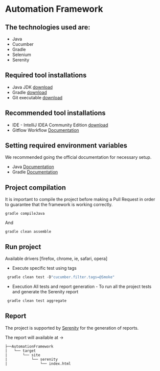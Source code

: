 # Automation Framework

## The technologies used are:
* Java
* Cucumber
* Gradle
* Selenium
* Serenity

## Required tool installations

* Java JDK [download](https://www.oracle.com/java/technologies/javase/javase-jdk8-downloads.html)
* Gradle [download](https://gradle.org/install/)
* Git executable [download](https://git-scm.com/downloads)

## Recommended tool installations

* IDE - IntelliJ IDEA Community Edition [download](https://www.jetbrains.com/idea/download)
* Gitflow Workflow [Documentation](https://www.atlassian.com/git/tutorials/comparing-workflows/gitflow-workflow)

## Setting required environment variables

We recommended going the official documentation for necessary setup.

* Java [Documentation](https://java.com/en/download/help/path.html)
* Gradle [Documentation](https://gradle.org/install/)

## Project compilation

It is important to compile the project before making a Pull Request in order to guarantee that the framework is working correctly.

```
gradle compileJava
```
And 
``` 
gradle clean assemble
```

## Run project

Available drivers [firefox, chrome, ie, safari, opera]

* Execute specific test using tags 
``` java
 gradle clean test -D"cucumber.filter.tags=@Smoke"
```

* Execution All tests and report generation - To run all the project tests and generate the Serenity report
``` java
 gradle clean test aggregate
```

## Report
The project is supported by [Serenity](https://serenity-bdd.github.io/theserenitybook/latest/manual-tests.html) for the generation of reports.

The report will available at -> 

``` 
├──AutomationFramework
|   └── target
|       └── site
|           └── serenity
|               └── index.html
```
